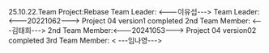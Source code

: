 25.10.22.Team Project:Rebase
Team Leader: <---이유섭--->
Team Leader: <---20221062--->
Project 04 version1 completed
2nd Team Member: <---김태희--->
2nd Team Member:<---20241053--->
Project 04 version02 completed
3rd Team Member: < ---임나영--->